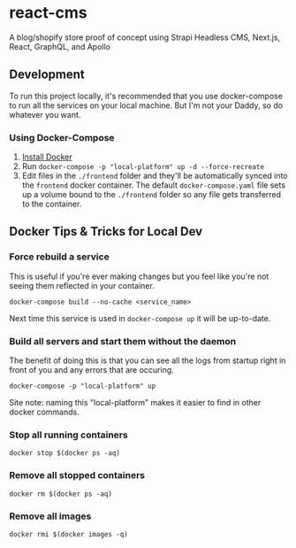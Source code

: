 # react-cms
A blog/shopify store proof of concept using Strapi Headless CMS, Next.js, React, GraphQL, and Apollo

## Development

To run this project locally, it's recommended that you use docker-compose to run all the services on your local machine. But I'm not your Daddy, so do whatever you want.

### Using Docker-Compose

1. [Install Docker](https://docs.docker.com/get-docker/)
2. Run `docker-compose -p "local-platform" up -d --force-recreate`
3. Edit files in the `./frontend` folder and they'll be automatically synced into the `frontend` docker container. The default `docker-compose.yaml` file sets up a volume bound to the `./frontend` folder so any file gets transferred to the container. 

## Docker Tips & Tricks for Local Dev

### Force rebuild a service
This is useful if you're ever making changes but you feel like you're not seeing them reflected in your container.
```
docker-compose build --no-cache <service_name>
```
Next time this service is used in `docker-compose up` it will be up-to-date.

### Build all servers and start them without the daemon
The benefit of doing this is that you can see all the logs from startup right in front of you and any errors that are occuring.
```
docker-compose -p "local-platform" up
```
Site note: naming this "local-platform" makes it easier to find in other docker commands.

### Stop all running containers
```
docker stop $(docker ps -aq)
```

### Remove all stopped containers
```
docker rm $(docker ps -aq)
```

### Remove all images
```
docker rmi $(docker images -q)
```